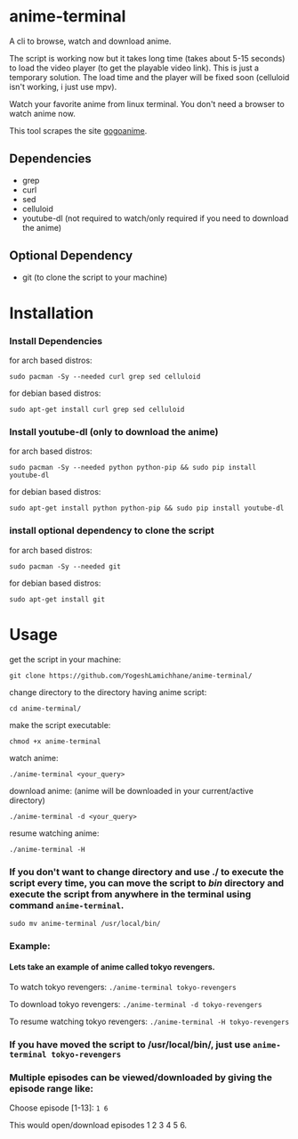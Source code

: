 # anime-terminal

A cli to browse, watch and download anime.

The script is working now but it takes long time (takes about 5-15 seconds) to load the video player (to get the playable video link).
This is just a temporary solution. The load time and the player will be fixed soon (celluloid isn't working, i just use mpv).

<!-- ## ⚠️Error! gogoanime has added [blob urls](https://stackoverflow.com/questions/30864573/what-is-a-blob-url-and-why-it-is-used#30881444) in the video so that watching or downloading videos from cli is really hard. I'll try to fix if it's possible else I will create a script for another website.
 -->
Watch your favorite anime from linux terminal. You don't need a browser to watch anime now.

This tool scrapes the site [gogoanime](https://gogoanime.vc).

## Dependencies

* grep
* curl
* sed
* celluloid
* youtube-dl (not required to watch/only required if you need to download the anime)
  
## Optional Dependency
* git (to clone the script to your machine)

# Installation
### Install Dependencies

for arch based distros:

```
sudo pacman -Sy --needed curl grep sed celluloid
```

for debian based distros:

```
sudo apt-get install curl grep sed celluloid
```


### Install youtube-dl (only to download the anime)
for arch based distros:

```
sudo pacman -Sy --needed python python-pip && sudo pip install youtube-dl
```
  
for debian based distros:

```
sudo apt-get install python python-pip && sudo pip install youtube-dl
```

### install optional dependency to clone the script
for arch based distros:

```
sudo pacman -Sy --needed git
```
  
for debian based distros:

```
sudo apt-get install git
```

# Usage

get the script in your machine:

```
git clone https://github.com/YogeshLamichhane/anime-terminal/
```

change directory to the directory having anime script:

```
cd anime-terminal/
```

make the script executable:

```
chmod +x anime-terminal
```

watch anime:

```
./anime-terminal <your_query>
```

download anime: (anime will be downloaded in your current/active directory)

```
./anime-terminal -d <your_query>
```

resume watching anime:

```
./anime-terminal -H
```

### If you don't want to change directory and use ./ to execute the script every time, you can move the script to *bin* directory and execute the script from anywhere in the terminal using command `anime-terminal`.
```
sudo mv anime-terminal /usr/local/bin/
```

### Example:
#### Lets take an example of anime called tokyo revengers.

To watch tokyo revengers: `./anime-terminal tokyo-revengers`

To download tokyo revengers: `./anime-terminal -d tokyo-revengers`

To resume watching tokyo revengers: `./anime-terminal -H tokyo-revengers`

### If you have moved the script to /usr/local/bin/, just use `anime-terminal tokyo-revengers`

### Multiple episodes can be viewed/downloaded by giving the episode range like:
Choose episode [1-13]: `1 6`

This would open/download episodes 1 2 3 4 5 6.
